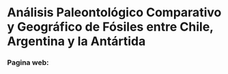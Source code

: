 # Análisis Paleontológico Comparativo y Geográfico de Fósiles entre Chile, Argentina y la Antártida


### Pagina web: